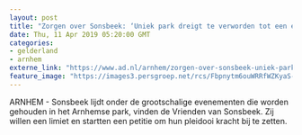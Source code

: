 ```yaml
---
layout: post
title: "Zorgen over Sonsbeek: ‘Uniek park dreigt te verworden tot een evenemententerrein’"
date: Thu, 11 Apr 2019 05:20:00 GMT
categories: 
- gelderland 
- arnhem 
externe_link: "https://www.ad.nl/arnhem/zorgen-over-sonsbeek-uniek-park-dreigt-te-verworden-tot-een-evenemententerrein~a5fee220/"
feature_image: "https://images3.persgroep.net/rcs/Fbpnytm6ouWRRfWZKyaS-2QJFJ4/diocontent/121610881/_fitwidth/400/?appId=21791a8992982cd8da851550a453bd7f&quality=0.7"
---
```


ARNHEM - Sonsbeek lijdt onder de grootschalige evenementen die worden gehouden in het Arnhemse park, vinden de Vrienden van Sonsbeek. Zij willen een limiet en startten een petitie om hun pleidooi kracht bij te zetten.
